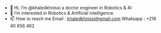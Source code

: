 - 👋 Hi, I’m @khaledkhnissi a doctor engineer in Robotics & AI
- 👀 I’m interested in Robotics & Artificial intelligence.
- 📫 How to reach me 
        Email : khaledkhnissi@gmail.com
        Whatsapp : +216 40 856 462
<!---
khaledkhnissi/khaledkhnissi is a ✨ special ✨ repository because its `README.md` (this file) appears on your GitHub profile.
You can click the Preview link to take a look at your changes.
--->
